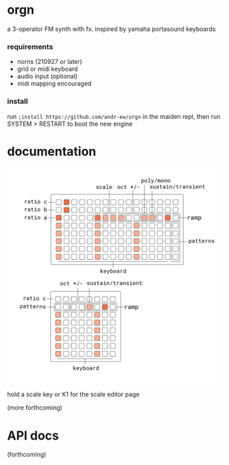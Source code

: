 # orgn
a 3-operator FM synth with fx. inspired by yamaha portasound keyboards


### requirements

- norns (210927 or later)
- grid or midi keyboard
- audio input (optional)
- midi mapping encouraged

### install

run `;install https://github.com/andr-ew/orgn` in the maiden repl, then run SYSTEM > RESTART to boot the new engine

# documentation

![orgn docs](lib/doc/orgn.png)

hold a scale key or K1 for the scale editor page

(more forthcoming)

# API docs

(forthcoming)
